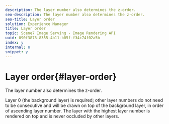 ```yaml
---
description: The layer number also determines the z-order.
seo-description: The layer number also determines the z-order.
seo-title: Layer order
solution: Experience Manager
title: Layer order
topic: Scene7 Image Serving - Image Rendering API
uuid: 090f3873-8355-4b11-b05f-f34c74f02a5b
index: y
internal: n
snippet: y
---
```


# Layer order{#layer-order}

The layer number also determines the z-order.

Layer 0 (the background layer) is required; other layer numbers do not need to be consecutive and will be drawn on top of the background layer, in order of ascending layer number. The layer with the highest layer number is rendered on top and is never occluded by other layers. 
